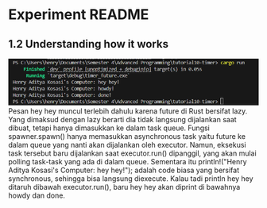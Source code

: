 # Experiment README
## 1.2 Understanding how it works
![Alt text](heyhey.png)
Pesan hey hey muncul terlebih dahulu karena future di Rust bersifat lazy. Yang dimaksud dengan lazy berarti dia tidak langsung dijalankan saat dibuat, tetapi hanya dimasukkan ke dalam task queue. Fungsi spawner.spawn() hanya memasukkan asynchronous task yaitu future ke dalam queue yang nanti akan dijalankan oleh executor. Namun, eksekusi task tersebut baru dijalankan saat executor.run() dipanggil, yang akan mulai polling task-task yang ada di dalam queue. Sementara itu println!("Henry Aditya Kosasi's Computer: hey hey!"); adalah code biasa yang bersifat synchronous, sehingga bisa langsung diexecute. Kalau tadi println hey hey ditaruh dibawah executor.run(), baru hey hey akan diprint di bawahnya howdy dan done.